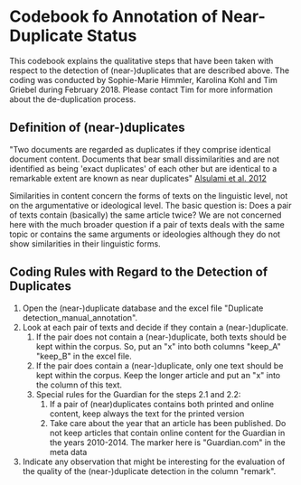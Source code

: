 # Codebook fo Annotation of Near-Duplicate Status

This codebook explains the qualitative steps that have been taken with
respect to the detection of (near-)duplicates that are described
above. The coding was conducted by Sophie-Marie Himmler, Karolina Kohl
and Tim Griebel during February 2018. Please contact Tim for more
information about the de-duplication process.

## Definition of (near-)duplicates

"Two documents are regarded as duplicates if they comprise identical
document content. Documents that bear small dissimilarities and are
not identified as being 'exact duplicates' of each other but are
identical to a remarkable extent are known as near duplicates"
[Alsulami et
al. 2012](https://www.researchgate.net/publication/266005488_Near_Duplicate_Document_Detection_Survey)

Similarities in content concern the forms of texts on the linguistic
level, not on the argumentative or ideological level. The basic
question is: Does a pair of texts contain (basically) the same article
twice? We are not concerned here with the much broader question if a
pair of texts deals with the same topic or contains the same arguments
or ideologies although they do not show similarities in their
linguistic forms.

## Coding Rules with Regard to the Detection of Duplicates
1. Open the (near-)duplicate database and the excel file "Duplicate
   detection_manual_annotation".
2. Look at each pair of texts and decide if they contain a (near-)duplicate.
	1. If the pair does not contain a (near-)duplicate, both texts
	should be kept within the corpus. So, put an "x" into both columns
	"keep_A" "keep_B" in the excel file.
	2. If the pair does contain a (near-)duplicate, only one text
	should be kept within the corpus. Keep the longer article and put
	an "x" into the column of this text.
	3. Special rules for the Guardian for the steps 2.1 and 2.2:
	    1. If a pair of (near)duplicates contains both printed and
		online content, keep always the text for the printed version
		2. Take care about the year that an article has been
		published. Do not keep articles that contain online content
		for the Guardian in the years 2010-2014. The marker here is
		"Guardian.com" in the meta data
3. Indicate any observation that might be interesting for the
   evaluation of the quality of the (near-)duplicate detection in the
   column "remark".
